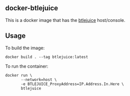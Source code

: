 ## docker-btlejuice
This is a docker image that has the [btlejuice](https://github.com/DigitalSecurity/btlejuice) host/console.

## Usage
To build the image:
```
docker build . --tag btlejuice:latest
```

To run the container:
```
docker run \
       --network=host \
       -e BTLEJUICE_ProxyAddress=IP.Address.In.Here \
       btlejuice
```
